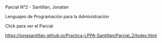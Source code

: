 Parcial N°2 - Santillan, Jonatan

Lenguajes de Programación para la Administración

Click para ver el Parcial

https://jonasantillan.github.io/Practica-LPPA-Santillan/Parcial_2/Index.html
